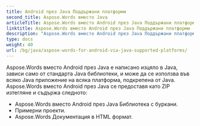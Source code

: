 ```yaml
---
title: Android през Java Поддържани платформи
second_title: Aspose.Words вместо Java
articleTitle: Aspose.Words вместо Android през Java Поддържани платформи
linktitle: Aspose.Words вместо Android през Java Поддържани платформи
description: "Aspose.Words вместо Android през Java Поддържани платформи."
type: docs
weight: 40
url: /bg/java/aspose-words-for-android-via-java-supported-platforms/
---
```


Aspose.Words вместо Android през Java е написано изцяло в Java, зависи само от стандарта Java библиотеки, и може да се използва във всяко Java приложение на всяка платформа, подкрепена от Java. Aspose.Words вместо Android през Java се предоставя като ZIP изтегляне и съдържа следното:

- Aspose.Words вместо Android през Java Библиотека с буркани.
- Примерни проекти.
- Aspose.Words Документация в HTML формат.






